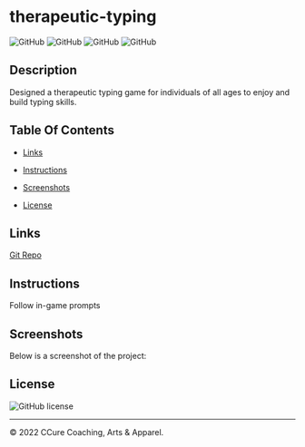 # therapeutic-typing

![GitHub](https://img.shields.io/github/repo-size/asantercureton/therapeutic-typing?style=plastic) ![GitHub](https://img.shields.io/github/last-commit/asantercureton/therapeutic-typing?style=plastic) ![GitHub](https://img.shields.io/github/languages/top/asantercureton/therapeutic-typing?style=plastic) ![GitHub](https://img.shields.io/github/followers/asantercureton?style=social)

## Description
Designed a therapeutic typing game for individuals of all ages to enjoy and build typing skills.

## Table Of Contents
* [Links](#links)

* [Instructions](#instructions)

* [Screenshots](#screenshots)

* [License](#license)


## Links
[Git Repo](https://github.com/asantercureton/therapeutic-typing)

<!-- [Heroku Link]() -->


## Instructions
Follow in-game prompts


## Screenshots
Below is a screenshot of the project:

<!-- ![Image of HomePage](./src/assets/images/react-portfolio-homepage.jpg) -->

## License
![GitHub license](https://img.shields.io/badge/license-ISC-blue.svg)

---
© 2022 CCure Coaching, Arts & Apparel.